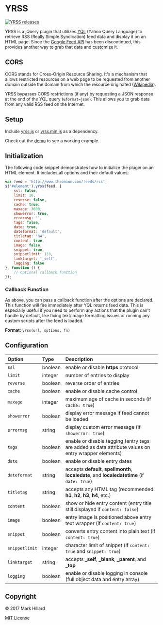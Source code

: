 # YRSS

[![YRSS releases](https://img.shields.io/github/release/bbClassic/YRSS.svg)](https://github.com/bbClassic/YRSS/releases)

YRSS is a jQuery plugin that utilizes [YQL](https://developer.yahoo.com/yql/) (Yahoo Query Language) to retrieve RSS (Really Simple Syndication) feed data and display it on an HTML page. Since the [Google Feed API](https://developers.google.com/feed/terms) has been discontinued, this provides another way to grab that data and customize it.

## CORS

CORS stands for Cross-Origin Resource Sharing. It's a mechanism that allows restricted resources on a web page to be requested from another domain outside the domain from which the resource originated ([Wikipedia](https://en.wikipedia.org/wiki/Cross-origin_resource_sharing)).

YRSS bypasses CORS restrictions (if any) by requesting a JSON response at the end of the YQL query (`&format=json`). This allows you to grab data from any valid RSS feed on the Internet.

## Setup

Include [yrss.js](yrss.js) or [yrss.min.js](yrss.min.js) as a dependency.

Check out the [demo](http://bbclassic.github.io/YRSS/demo.html) to see a working example.

## Initialization

The following code snippet demonstrates how to initialize the plugin on an HTML element. It includes all options and their default values:

```js
var feed = 'http://www.theonion.com/feeds/rss';
$('#element').yrss(feed, {
    ssl: false,
    limit: 10,
    reverse: false,
    cache: true,
    maxage: 3600,
    showerror: true,
    errormsg: '',
    tags: false,
    date: true,
    dateformat: 'default',
    titletag: 'h4',
    content: true,
    image: false,
    snippet: true,
    snippetlimit: 120,
    linktarget: '_self',
    logging: false
}, function () {
    // optional callback function
});
```

### Callback Function

As above, you can pass a callback function after the options are declared. This function will fire immediately after YQL returns feed data. This is especially useful if you need to perform any actions that the plugin can't handle by default, like fixing text/image formatting issues or running any custom scripts after the feed is loaded.

**Format:** `yrss(url, options, fn)`

## Configuration

|Option|Type|Description|
|:-----|:---|:----------|
|`ssl`|boolean|enable or disable **https** protocol|
|`limit`|integer|number of entries to display|
|`reverse`|boolean|reverse order of entries|
|`cache`|boolean|enable or disable cache control|
|`maxage`|integer|maximum age of cache in seconds (if `cache: true`)|
|`showerror`|boolean|display error message if feed cannot be loaded|
|`errormsg`|string|display custom error message (if `showerror: true`)|
|`tags`|boolean|enable or disable tagging (entry tags are added as data attribute values on entry wrapper elements)|
|`date`|boolean|enable or disable entry dates|
|`dateformat`|string|accepts **default**, **spellmonth**, **localedate**, and **localedatetime** (if `date: true`)|
|`titletag`|string|accepts any HTML tag (recommended: **h1**, **h2**, **h3**, **h4**, etc.)|
|`content`|boolean|show or hide entry content (entry title still displayed if `content: false`)|
|`image`|boolean|entry image is positioned above entry text wrapper (if `content: true`)|
|`snippet`|boolean|converts entry content into plain text (if `content: true`)|
|`snippetlimit`|integer|character limit of snippet (if `content: true` and `snippet: true`)|
|`linktarget`|string|accepts **_self**, **_blank**, **_parent**, and **_top**|
|`logging`|boolean|enable or disable logging in console (full object data and entry array)|

## Copyright

&copy; 2017 Mark Hillard

[MIT License](LICENSE.md)
